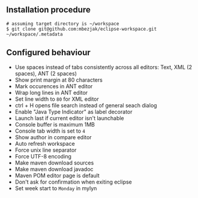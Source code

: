 ## Installation procedure

    # assuming target directory is ~/workspace
    $ git clone git@github.com:mbezjak/eclipse-workspace.git ~/workspace/.metadata

## Configured behaviour

 * Use spaces instead of tabs consistently across all editors: Text, XML (2
   spaces), ANT (2 spaces)
 * Show print margin at 80 characters
 * Mark occurences in ANT editor
 * Wrap long lines in ANT editor
 * Set line width to `80` for XML editor
 * ctrl + H opens file search instead of general seach dialog
 * Enable "Java Type Indicator" as label decorator
 * Launch last if current editor isn't launchable
 * Console buffer is maximum 1MB
 * Console tab width is set to `4`
 * Show author in compare editor
 * Auto refresh workspace
 * Force unix line separator
 * Force UTF-8 encoding
 * Make maven download sources
 * Make maven download javadoc
 * Maven POM editor page is default
 * Don't ask for confirmation when exiting eclipse
 * Set week start to `Monday` in mylyn
